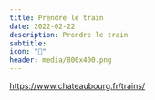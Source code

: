 ```yaml
---
title: Prendre le train
date: 2022-02-22
description: Prendre le train
subtitle:
icon: "🚆"
header: media/800x400.png
---
```


https://www.chateaubourg.fr/trains/
